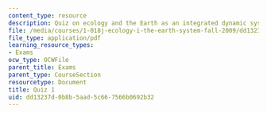 ```yaml
---
content_type: resource
description: Quiz on ecology and the Earth as an integrated dynamic system.
file: /media/courses/1-018j-ecology-i-the-earth-system-fall-2009/dd13237d0b8b5aad5c667566b0692b32_MIT1_018JF09_study_1.pdf
file_type: application/pdf
learning_resource_types:
- Exams
ocw_type: OCWFile
parent_title: Exams
parent_type: CourseSection
resourcetype: Document
title: Quiz 1
uid: dd13237d-0b8b-5aad-5c66-7566b0692b32
---
```

